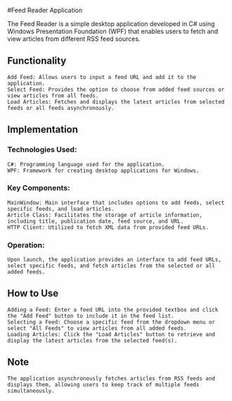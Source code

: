 #Feed Reader Application

The Feed Reader is a simple desktop application developed in C# using Windows Presentation Foundation (WPF) that enables users to fetch and view articles from different RSS feed sources.

## Functionality

    Add Feed: Allows users to input a feed URL and add it to the application.
    Select Feed: Provides the option to choose from added feed sources or view articles from all feeds.
    Load Articles: Fetches and displays the latest articles from selected feeds or all feeds asynchronously.

## Implementation
### Technologies Used:

    C#: Programming language used for the application.
    WPF: Framework for creating desktop applications for Windows.

### Key Components:

    MainWindow: Main interface that includes options to add feeds, select specific feeds, and load articles.
    Article Class: Facilitates the storage of article information, including title, publication date, feed source, and URL.
    HTTP Client: Utilized to fetch XML data from provided feed URLs.

### Operation:

    Upon launch, the application provides an interface to add feed URLs, select specific feeds, and fetch articles from the selected or all added feeds.

## How to Use

    Adding a Feed: Enter a feed URL into the provided textbox and click the "Add Feed" button to include it in the feed list.
    Selecting a Feed: Choose a specific feed from the dropdown menu or select "All Feeds" to view articles from all added feeds.
    Loading Articles: Click the "Load Articles" button to retrieve and display the latest articles from the selected feed(s).

## Note

    The application asynchronously fetches articles from RSS feeds and displays them, allowing users to keep track of multiple feeds simultaneously.